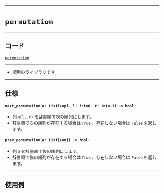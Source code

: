 _____

# `permutation`

_____

## コード

[`permutation`](https://github.com/titan-23/Library_py/blob/main/Algorithm/permutation.py)
<!-- code=https://github.com/titan-23/Library_py/blob/main/Algorithm\permutation.py -->

_____

- 順列のライブラリです。

_____

## 仕様

#### `next_permutation(a: List[Any], l: int=0, r: int=-1) -> bool:`

- 列 `a[l, r)` を辞書順で次の順列にします。 
- 辞書順で次の順列が存在する場合は `True` 、存在しない場合は `False` を返します。

#### `prev_permutation(a: List[Any]) -> bool:`

- 列 `a` を辞書順で後の順列にします。 
- 辞書順で後の順列が存在する場合は `True` 、存在しない場合は `False` を返します。

_____

## 使用例

```python
```

